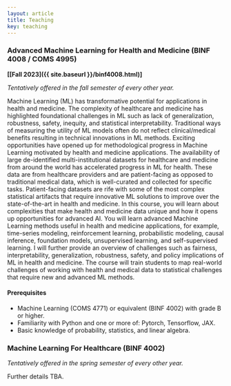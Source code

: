 ```yaml
---
layout: article
title: Teaching
key: teaching
---
```


### Advanced Machine Learning for Health and Medicine (BINF 4008 / COMS 4995)

**\[[Fall 2023]({{ site.baseurl }}/binf4008.html)\]**

*Tentatively offered in the fall semester of every other year.*

Machine Learning (ML) has transformative potential for applications in health and medicine. The complexity of healthcare and medicine has highlighted foundational challenges in ML such as lack of generalization, robustness, safety, inequity, and statistical interpretability. Traditional ways of measuring the utility of ML models often do not reflect clinical/medical benefits resulting in technical innovations in ML methods. Exciting opportunities have opened up for methodological progress in Machine Learning motivated by health and medicine applications. The availability of large de-identified multi-institutional datasets for healthcare and medicine from around the world has accelerated progress in ML for health. These data are from healthcare providers and are patient-facing as opposed to traditional medical data, which is well-curated and collected for specific tasks. Patient-facing datasets are rife with some of the most complex statistical artifacts that require innovative ML solutions to improve over the state-of-the-art in health and medicine. In this course, you will learn about complexities that make health and medicine data unique and how it opens up opportunities for advanced AI. You will learn advanced Machine Learning methods useful in health and medicine applications, for example, time-series modeling, reinforcement learning, probabilistic modeling, causal inference, foundation models, unsupervised learning, and self-supervised learning. I will further provide an overview of challenges such as fairness, interpretability, generalization, robustness, safety, and policy implications of ML in health and medicine. The course will train students to map real-world challenges of working with health and medical data to statistical challenges that require new and advanced ML methods.

#### Prerequisites

- Machine Learning (COMS 4771) or equivalent (BINF 4002) with grade B or higher.
- Familiarity with Python and one or more of: Pytorch, Tensorflow, JAX.
- Basic knowledge of probability, statistics, and linear algebra.

### Machine Learning For Healthcare (BINF 4002)

*Tentatively offered in the spring semester of every other year.*

Further details TBA.